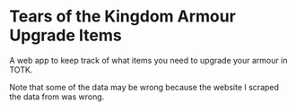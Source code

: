 # Tears of the Kingdom Armour Upgrade Items

A web app to keep track of what items you need to upgrade your armour in TOTK.

Note that some of the data may be wrong because the website I scraped the data from was wrong.
